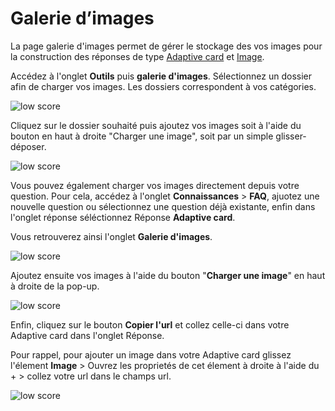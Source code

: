 # Galerie d’images


La page galerie d'images permet de gérer le stockage des vos images pour la construction des réponses de type [Adaptive card](/articles/connaissances/faq.html#reponse-simple-de-type-adaptive-card) et [Image](/articles/connaissances/faq.html#reponse-image).


Accédez à l'onglet **Outils** puis **galerie d'images**. Sélectionnez un dossier afin de charger vos images. Les dossiers correspondent à vos catégories.

<div class="image_center">
  <img :src="$withBase('/assets/img/fr/outils/image1.png')" alt="low score">
</div>




Cliquez sur le dossier souhaité puis ajoutez vos images soit à l'aide du bouton en haut à droite "Charger une image", soit par un simple glisser-déposer.

<div class="image_center">
  <img :src="$withBase('/assets/img/fr/outils/image2.png')" alt="low score">
</div>



Vous pouvez également charger vos images directement depuis votre question. Pour cela, accédez à l'onglet **Connaissances** > **FAQ**, ajuotez une nouvelle question ou sélectionnez une question déjà existante, enfin dans l'onglet réponse séléctionnez Réponse **Adaptive card**.

Vous retrouverez ainsi l'onglet **Galerie d'images**.

<div class="image_center">
  <img :src="$withBase('/assets/img/fr/outils/image3.png')" alt="low score">
</div>



Ajoutez ensuite vos images à l'aide du bouton "**Charger une image**" en haut à droite de la pop-up.

<div class="image_center">
  <img :src="$withBase('/assets/img/fr/outils/image4.png')" alt="low score">
</div>



Enfin, cliquez sur le bouton **Copier l'url** et collez celle-ci dans votre Adaptive card dans l'onglet Réponse.

Pour rappel, pour ajouter un image dans votre Adaptive card glissez l'élement **Image** > Ouvrez les proprietés de cet élement à droite à l'aide du + > collez votre url dans le champs url.

<div class="image_center">
  <img :src="$withBase('/assets/img/fr/outils/image5.png')" alt="low score">
</div>

